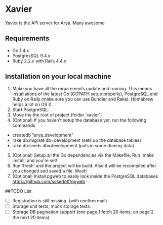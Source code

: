 # Xavier
Xavier is the API server for Arya. Many awesome

## Requirements
- Go 1.4.x
- PostgresSQL 9.4.x
- Ruby 2.2.x with Rails 4.4.x

## Installation on your local machine
1. Make you have all the requirements update and running. This means installations of the latest Go (GOPATH setup properly), PostgreSQL and Ruby on Rails (make sure you can use Bundler and Rake). Homebrew helps a lot on OS X. 
2. Start PostgreSQL. 
3. Move the the root of project (folder 'xavier')
4. (Optional) If you haven't setup the database yet, run the following commands. 
  - createdb "arya_development"
  - rake db:migrate db=development (sets up the database tables)
  - rake db:seeds db=development (puts in some dummy data)
5. (Optional) Setup all the Go dependencies via the Makefile. Run 'make install' and you're set!
6. Run 'fresh' and the project will be build. Also it will be recompiled after you changed and saved a file. Woot!
7. (Optional) Install pgweb to easily look inside the PostgreSQL databases https://github.com/sosedoff/pgweb


##TODO List
- [ ] Registration is still missing. (with confirm mail)
- [ ] Storage unit tests, mock storage tests.
- [ ] Storage DB pagination support (one page 1 fetch 20 items, on page 2 the next 20 items)
